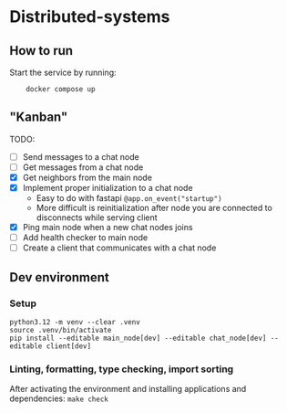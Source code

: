 # Distributed-systems

## How to run
Start the service by running:
```
    docker compose up
```

## "Kanban"

TODO:
- [ ] Send messages to a chat node
- [ ] Get messages from a chat node
- [x] Get neighbors from the main node
- [x] Implement proper initialization to a chat node
    - Easy to do with fastapi `@app.on_event("startup")`
    - More difficult is reinitialization after node you are connected to disconnects while serving client
- [x] Ping main node when a new chat nodes joins
- [ ] Add health checker to main node
- [ ] Create a client that communicates with a chat node

## Dev environment

### Setup

```
python3.12 -m venv --clear .venv
source .venv/bin/activate
pip install --editable main_node[dev] --editable chat_node[dev] --editable client[dev]
```

### Linting, formatting, type checking, import sorting

After activating the environment and installing applications and dependencies: `make check`

